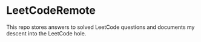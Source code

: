 # LeetCodeRemote

This repo stores answers to solved LeetCode questions and documents my descent into the LeetCode hole.     
 
  
 
 
  
     
   
 
 
  
